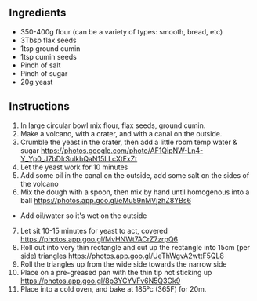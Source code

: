 ## Ingredients

* 350-400g flour (can be a variety of types: smooth, bread, etc)
* 3Tbsp flax seeds
* 1tsp ground cumin
* 1tsp cumin seeds
* Pinch of salt
* Pinch of sugar
* 20g yeast

## Instructions
1. In large circular bowl mix flour, flax seeds, ground cumin.
2. Make a volcano, with a crater, and with a canal on the outside.
3. Crumble the yeast in the crater, then add a little room temp water & sugar https://photos.google.com/photo/AF1QipNW-Ln4-Y_Yp0_J7bDlrSulkhQaN15LLcXtFxZt
4. Let the yeast work for 10 minutes
5. Add some oil in the canal on the outside, add some salt on the sides of the volcano
6. Mix the dough with a spoon, then mix by hand until homogenous into a ball https://photos.app.goo.gl/eMu59nMVjzhZ8YBs6
  * Add oil/water so it's wet on the outside
7. Let sit 10-15 minutes for yeast to act, covered https://photos.app.goo.gl/MvHNWt7ACrZ7zrpQ6
8. Roll out into very thin rectangle and cut up the rectangle into 15cm (per side) triangles https://photos.app.goo.gl/UeThWgvA2wttF5QL8
9. Roll the triangles up from the wide side towards the narrow side
10. Place on a pre-greased pan with the thin tip not sticking up https://photos.app.goo.gl/8p3YCYVFv6N5Q3Gk9
11. Place into a cold oven, and bake at 185ºc (365F) for 20m.
